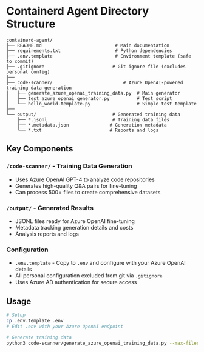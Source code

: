 # Containerd Agent Directory Structure

```
containerd-agent/
├── README.md                           # Main documentation
├── requirements.txt                    # Python dependencies
├── .env.template                       # Environment template (safe to commit)
├── .gitignore                         # Git ignore file (excludes personal config)
├── 
├── code-scanner/                          # Azure OpenAI-powered training data generation
│   ├── generate_azure_openai_training_data.py  # Main generator
│   ├── test_azure_openai_generator.py          # Test script
│   └── hello_world.template.py                 # Simple test template
├── 
└── output/                            # Generated training data
    ├── *.jsonl                        # Training data files
    ├── *.metadata.json               # Generation metadata
    └── *.txt                         # Reports and logs
```

## Key Components

### `/code-scanner/` - Training Data Generation
- Uses Azure OpenAI GPT-4 to analyze code repositories
- Generates high-quality Q&A pairs for fine-tuning
- Can process 500+ files to create comprehensive datasets

### `/output/` - Generated Results
- JSONL files ready for Azure OpenAI fine-tuning
- Metadata tracking generation details and costs
- Analysis reports and logs

### Configuration
- `.env.template` - Copy to `.env` and configure with your Azure OpenAI details
- All personal configuration excluded from git via `.gitignore`
- Uses Azure AD authentication for secure access

## Usage

```bash
# Setup
cp .env.template .env
# Edit .env with your Azure OpenAI endpoint

# Generate training data
python3 code-scanner/generate_azure_openai_training_data.py --max-files 500
```
